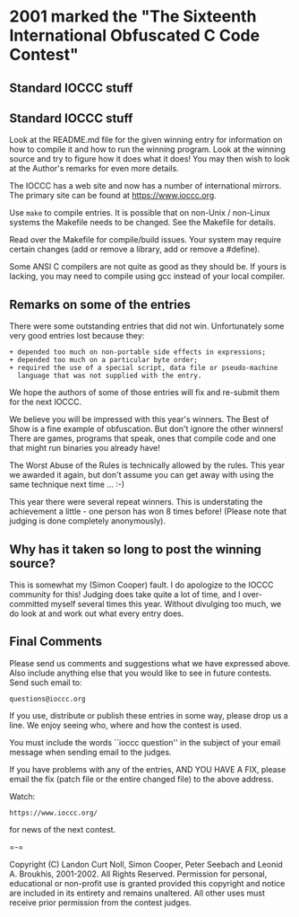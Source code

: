 # 2001 marked the "The Sixteenth International Obfuscated C Code Contest"


## Standard IOCCC stuff


Standard IOCCC stuff
--------------------

Look at the README.md file for the given winning entry for information
on how to compile it and how to run the winning program.
Look at the winning source and try to figure how it does what it does!
You may then wish to look at the Author's remarks for even more details.

The IOCCC has a web site and now has a number of international mirrors.  The
primary site can be found at <https://www.ioccc.org>.

Use `make` to compile entries.  It is possible that on non-Unix / non-Linux
systems the Makefile needs to be changed.  See the Makefile for details.

Read over the Makefile for compile/build issues.  Your system may
require certain changes (add or remove a library, add or remove a
#define).

Some ANSI C compilers are not quite as good as they should be.  If
yours is lacking, you may need to compile using gcc instead of your
local compiler.


## Remarks on some of the entries

There were some outstanding entries that did not win.  Unfortunately
some very good entries lost because they:

    + depended too much on non-portable side effects in expressions;
    + depended too much on a particular byte order;
    + required the use of a special script, data file or pseudo-machine
      language that was not supplied with the entry.

We hope the authors of some of those entries will fix and re-submit
them for the next IOCCC.

We believe you will be impressed with this year's winners.  The Best of Show
is a fine example of obfuscation.  But don't ignore the other winners!
There are games, programs that speak, ones that compile code and one that
might run binaries you already have!

The Worst Abuse of the Rules is technically allowed by the rules.  This year
we awarded it again, but don't assume you can get away with using the same
technique next time ... :-)

This year there were several repeat winners.  This is understating the
achievement a little - one person has won 8 times before!  (Please note that
judging is done completely anonymously).


Why has it taken so long to post the winning source?
----------------------------------------------------

This is somewhat my (Simon Cooper) fault.  I do apologize to the IOCCC
community for this!  Judging does take quite a lot of time, and I
over-committed myself several times this year.  Without divulging too much,
we do look at and work out what every entry does.


Final Comments
--------------

Please send us comments and suggestions what we have expressed above.
Also include anything else that you would like to see in future contests.
Send such email to:

	questions@ioccc.org

If you use, distribute or publish these entries in some way, please drop
us a line.  We enjoy seeing who, where and how the contest is used.

You must include the words ``ioccc question'' in the subject of your email
message when sending email to the judges.

If you have problems with any of the entries, AND YOU HAVE A FIX, please
email the fix (patch file or the entire changed file) to the above address.

Watch:

	https://www.ioccc.org/

for news of the next contest.

=-=

Copyright (C) Landon Curt Noll, Simon Cooper, Peter Seebach
and Leonid A. Broukhis, 2001-2002.
All Rights Reserved.  Permission for personal, educational or non-profit
use is granted provided this copyright and notice are included in its
entirety and remains unaltered.  All other uses must receive prior permission
from the contest judges.
